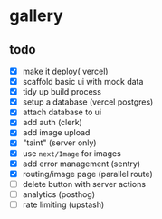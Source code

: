 # gallery

## todo

- [x] make it deploy( vercel)
- [x] scaffold basic ui with mock data
- [x] tidy up build process
- [x] setup a database (vercel postgres)
- [x] attach database to ui
- [x] add auth (clerk)
- [x] add image upload
- [x] "taint" (server only)
- [x] use `next/Image` for images
- [x] add error management (sentry)
- [x] routing/image page (parallel route)
- [ ] delete button with server actions
- [ ] analytics (posthog)
- [ ] rate limiting (upstash)
